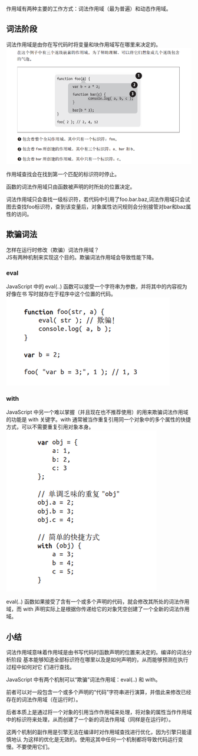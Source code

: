 作用域有两种主要的工作方式：词法作用域（最为普遍）和动态作用域。

## 词法阶段
词法作用域是由你在写代码时将变量和块作用域写在哪里来决定的。
![](imgs/嵌套作用域.bmp)

作用域查找会在找到第一个匹配的标识符时停止。

函数的词法作用域只由函数被声明的时所处的位置决定。

词法作用域只会查找一级标识符，若代码中引用了foo.bar.baz,词法作用域只会试图去查找foo标识符，查到该变量后，对象属性访问规则会分别接管对bar和baz属性的访问。

## 欺骗词法
怎样在运行时修改（欺骗）词法作用域？</br>
JS有两种机制来实现这个目的。欺骗词法作用域会导致性能下降。

### eval
JavaScript 中的 eval(..) 函数可以接受一个字符串为参数，并将其中的内容视为好像在书
写时就存在于程序中这个位置的代码。
![](imgs/eval例子.bmp)
### with
JavaScript 中另一个难以掌握（并且现在也不推荐使用）的用来欺骗词法作用域的功能是
with 关键字。with 通常被当作重复引用同一个对象中的多个属性的快捷方式，可以不需要重复引用对象本身。
![](imgs/with用例.bmp)

eval(..) 函数如果接受了含有一个或多个声明的代码，就会修改其所处的词法作用域，而
with 声明实际上是根据你传递给它的对象凭空创建了一个全新的词法作用域。

## 小结
词法作用域意味着作用域是由书写代码时函数声明的位置来决定的。编译的词法分析阶段
基本能够知道全部标识符在哪里以及是如何声明的，从而能够预测在执行过程中如何对它
们进行查找。

JavaScript 中有两个机制可以“欺骗”词法作用域：eval(..) 和 with。

前者可以对一段包含一个或多个声明的“代码”字符串进行演算，并借此来修改已经存在的词法作用域（在运行时）。

后者本质上是通过将一个对象的引用当作作用域来处理，将对象的属性当作作用域中的标识符来处理，从而创建了一个新的词法作用域（同样是在运行时）。

这两个机制的副作用是引擎无法在编译时对作用域查找进行优化，因为引擎只能谨慎地认
为这样的优化是无效的。使用这其中任何一个机制都将导致代码运行变慢。不要使用它们。
